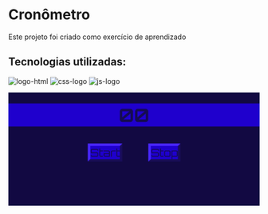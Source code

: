 <h1>Cronômetro</h1>

<p>Este projeto foi criado como exercício de aprendizado</p>

<h2>Tecnologias utilizadas:</h2>

<p>
  <img src="https://img.shields.io/badge/HTML5-E34F26.svg?style=for-the-badge&logo=HTML5&logoColor=white" alt="logo-html">
  <img src="https://img.shields.io/badge/CSS-663399.svg?style=for-the-badge&logo=CSS&logoColor=white" alt="css-logo" />
  <img src="https://img.shields.io/badge/JavaScript-F7DF1E.svg?style=for-the-badge&logo=JavaScript&logoColor=black" alt="js-logo" />
</p>

<img src="https://raw.githubusercontent.com/Carlos-Amorozino/Cron-metro/refs/heads/main/assets/Captura%20de%20tela%202025-10-26%20192810.png" /> 
